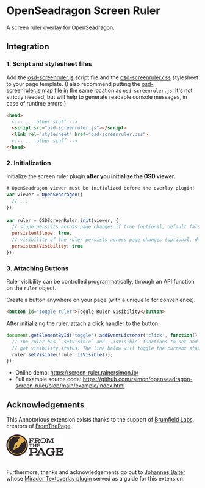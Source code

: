 # OpenSeadragon Screen Ruler

A screen ruler overlay for OpenSeadragon.

## Integration

### 1. Script and stylesheet files

Add the [osd-screenruler.js](https://raw.githubusercontent.com/rsimon/openseadragon-screen-ruler/main/example/osd-screenruler.js) script file and the [osd-screenruler.css](https://raw.githubusercontent.com/rsimon/openseadragon-screen-ruler/main/example/osd-screenruler.css) stylesheet to your page template. (I also recommend putting the [osd-screenruler.js.map](https://raw.githubusercontent.com/rsimon/openseadragon-screen-ruler/main/example/osd-screenruler.js.map) file in the same location as `osd-screenruler.js`. It's not strictly needed, but will help to generate readable console messages, in case of runtime errors.)

```html
<head>
  <!-- ... other stuff -->
  <script src="osd-screenruler.js"></script>
  <link rel="stylesheet" href="osd-screenruler.css">
  <!-- ... other stuff -->
</head>
```

### 2. Initialization

Initialize the screen ruler plugin __after you initialize the OSD viewer.__

```js
# OpenSeadragon viewer must be initialized before the overlay plugin!
var viewer = OpenSeadragon({
  // ...
});

var ruler = OSDScreenRuler.init(viewer, {
  // slope persists across page changes if true (optional, default false)
  persistentSlope: true, 
  // visibility of the ruler persists across page changes (optional, default false)
  persistentVisibility: true
});
```

### 3. Attaching Buttons

Ruler visibility can be controlled programmatically, through an API function 
on the `ruler` object.

Create a button anywhere on your page (with a unique Id for convenience).

```html
<button id="toggle-ruler">Toggle Ruler Visibility</button>
```

After initializing the ruler, attach a click handler to the button.

```js
document.getElementById('toggle').addEventListener('click', function() {
  // The ruler has `.setVisible` and `.isVisible` functions to set and
  // get visibility status. The line below will toggle the current status.
  ruler.setVisible(!ruler.isVisible());
});
```

- Online demo: https://screen-ruler.rainersimon.io/
- Full example source code: https://github.com/rsimon/openseadragon-screen-ruler/blob/main/example/index.html

## Acknowledgements

This Annotorious extension exists thanks to the support of [Brumfield Labs](https://www.brumfieldlabs.com/),
creators of [FromThePage](https://fromthepage.com/).

<a href="https://fromthepage.com/">
<img src="https://raw.githubusercontent.com/rsimon/openseadragon-screen-ruler/main/fromthepage_logo.jpg" style="width: 150px" /></a><br/><br/>

Furthermore, thanks and acknowledgements go out to [Johannes Baiter](https://github.com/jbaiter) whose
[Mirador Textoverlay plugin](https://github.com/dbmdz/mirador-textoverlay) served as a guide
for this extension.
